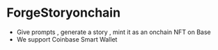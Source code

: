 # ForgeStoryonchain 

- Give prompts , generate a story , mint it as an onchain NFT on Base
- We support Coinbase Smart Wallet